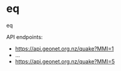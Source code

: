 # eq
eq

API endpoints:

- https://api.geonet.org.nz/quake?MMI=1
- ...
- https://api.geonet.org.nz/quake?MMI=5
